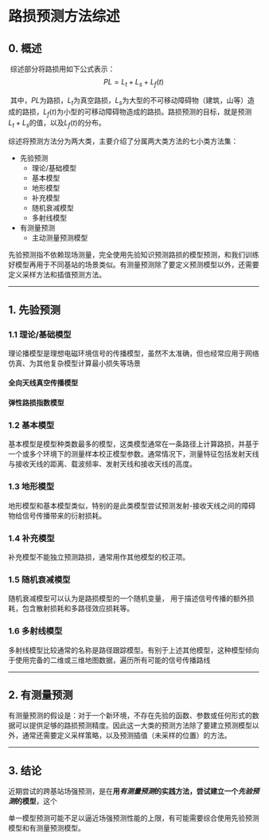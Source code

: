 # 路损预测方法综述

## 0. 概述

​	综述部分将路损用如下公式表示：
$$
PL=L_t+L_s+L_f(t)
$$

​	其中，$PL$为路损，$L_t$为真空路损，$L_s$为大型的不可移动障碍物（建筑，山等）造成的路损，$L_f(t)$为小型的可移动障碍物造成的路损。路损预测的目标，就是预测$L_t+L_s$的值，以及$L_f(t)$的分布。

​	综述将预测方法分为两大类，主要介绍了分属两大类方法的七小类方法集：

- 先验预测
  - 理论/基础模型
  - 基本模型
  - 地形模型
  - 补充模型
  - 随机衰减模型
  - 多射线模型
- 有测量预测
  - 主动测量预测模型


​	先验预测指不依赖现场测量，完全使用先验知识预测路损的模型预测，和我们训练好模型再用于不同基站的场景类似。有测量预测除了要定义预测模型以外，还需要定义采样方法和插值预测方法。

------

## 1. 先验预测

### 1.1 理论/基础模型

理论播模型是理想电磁环境信号的传播模型，虽然不太准确，但也经常应用于网络仿真、为其他复杂模型计算最小损失等场景

#### 全向天线真空传播模型



#### 弹性路损指数模型

### 1.2 基本模型

基本模型是模型种类数最多的模型，这类模型通常在一条路径上计算路损，并基于一个或多个环境下的测量样本校正模型参数。通常情况下，测量特征包括发射天线与接收天线的距离、载波频率、发射天线和接收天线的高度。

### 1.3 地形模型

地形模型和基本模型类似，特别的是此类模型尝试预测发射-接收天线之间的障碍物给信号传播带来的衍射损耗。

### 1.4 补充模型

补充模型不能独立预测路损，通常用作其他模型的校正项。

### 1.5 随机衰减模型

随机衰减模型可以认为是路损模型的一个随机变量，	用于描述信号传播的额外损耗，包含散射损耗和多路径效应损耗等。

### 1.6 多射线模型

多射线模型比较通常的名称是路径跟踪模型。有别于上述其他模型，这种模型倾向于使用完备的二维或三维地图数据，遍历所有可能的信号传播路线

------

## 2. 有测量预测

​	有测量预测的假设是：对于一个新环境，不存在先验的函数、参数或任何形式的数据可以提供足够的路损预测精度。因此这一大类的预测方法除了要建立预测模型以外，通常还需要定义采样策略，以及预测插值（未采样的位置）的方法。

------

## 3. 结论

近期尝试的跨基站场强预测，是在**用*有测量预测*的实践方法，尝试建立一个*先验预测*的模型**，这个



单一模型预测可能不足以逼近场强预测性能的上限，有可能需要综合使用先验预测模型和有测量预测模型。

